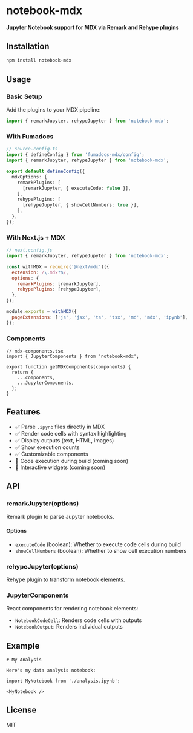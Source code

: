 # notebook-mdx

**Jupyter Notebook support for MDX via Remark and Rehype plugins**

## Installation

```bash
npm install notebook-mdx
```

## Usage

### Basic Setup

Add the plugins to your MDX pipeline:

```typescript
import { remarkJupyter, rehypeJupyter } from 'notebook-mdx';
```

### With Fumadocs

```typescript
// source.config.ts
import { defineConfig } from 'fumadocs-mdx/config';
import { remarkJupyter, rehypeJupyter } from 'notebook-mdx';

export default defineConfig({
  mdxOptions: {
    remarkPlugins: [
      [remarkJupyter, { executeCode: false }],
    ],
    rehypePlugins: [
      [rehypeJupyter, { showCellNumbers: true }],
    ],
  },
});
```

### With Next.js + MDX

```javascript
// next.config.js
import { remarkJupyter, rehypeJupyter } from 'notebook-mdx';

const withMDX = require('@next/mdx')({
  extension: /\.mdx?$/,
  options: {
    remarkPlugins: [remarkJupyter],
    rehypePlugins: [rehypeJupyter],
  },
});

module.exports = withMDX({
  pageExtensions: ['js', 'jsx', 'ts', 'tsx', 'md', 'mdx', 'ipynb'],
});
```

### Components

```tsx
// mdx-components.tsx
import { JupyterComponents } from 'notebook-mdx';

export function getMDXComponents(components) {
  return {
    ...components,
    ...JupyterComponents,
  };
}
```

## Features

- ✅ Parse `.ipynb` files directly in MDX
- ✅ Render code cells with syntax highlighting
- ✅ Display outputs (text, HTML, images)
- ✅ Show execution counts
- ✅ Customizable components
- 🚧 Code execution during build (coming soon)
- 🚧 Interactive widgets (coming soon)

## API

### remarkJupyter(options)

Remark plugin to parse Jupyter notebooks.

#### Options

- `executeCode` (boolean): Whether to execute code cells during build
- `showCellNumbers` (boolean): Whether to show cell execution numbers

### rehypeJupyter(options)

Rehype plugin to transform notebook elements.

### JupyterComponents

React components for rendering notebook elements:

- `NotebookCodeCell`: Renders code cells with outputs
- `NotebookOutput`: Renders individual outputs

## Example

```mdx
# My Analysis

Here's my data analysis notebook:

import MyNotebook from './analysis.ipynb';

<MyNotebook />
```

## License

MIT
